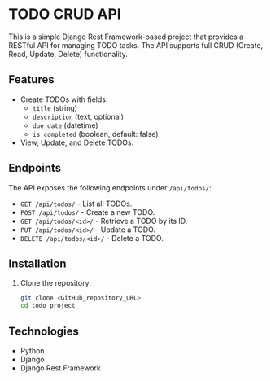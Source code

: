 # TODO CRUD API

This is a simple Django Rest Framework-based project that provides a RESTful API for managing TODO tasks. The API supports full CRUD (Create, Read, Update, Delete) functionality.

## Features
- Create TODOs with fields:
  - `title` (string)
  - `description` (text, optional)
  - `due_date` (datetime)
  - `is_completed` (boolean, default: false)
- View, Update, and Delete TODOs.

## Endpoints
The API exposes the following endpoints under `/api/todos/`:
- `GET /api/todos/` - List all TODOs.
- `POST /api/todos/` - Create a new TODO.
- `GET /api/todos/<id>/` - Retrieve a TODO by its ID.
- `PUT /api/todos/<id>/` - Update a TODO.
- `DELETE /api/todos/<id>/` - Delete a TODO.

## Installation
1. Clone the repository:
   ```bash
   git clone <GitHub_repository_URL>
   cd todo_project

## Technologies
- Python
- Django
- Django Rest Framework

